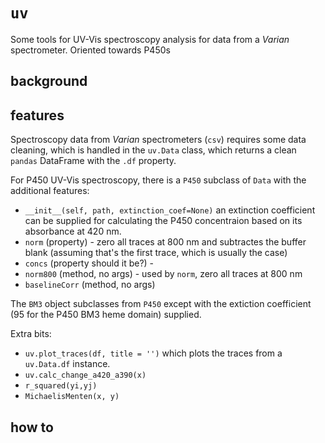 # `uv`

Some tools for UV-Vis spectroscopy analysis for data from a *Varian* spectrometer. Oriented towards P450s

## background

## features

Spectroscopy data from *Varian* spectrometers (`csv`) requires some data cleaning, which is handled in the `uv.Data` class, which returns a clean `pandas` DataFrame with the `.df` property.

For P450 UV-Vis spectroscopy, there is a `P450` subclass of `Data` with the additional features:

- `__init__(self, path, extinction_coef=None)` an extinction coefficient can be supplied for calculating the P450 concentraion based on its absorbance at 420 nm.
- `norm` (property) - zero all traces at 800 nm and subtractes the buffer blank (assuming that's the first trace, which is usually the case)
- `concs` (property should it be?) - 
- `norm800` (method, no args) - used by `norm`, zero all traces at 800 nm
- `baselineCorr` (method, no args)

The `BM3` object subclasses from `P450` except with the extiction coefficient (95 for the P450 BM3 heme domain) supplied.


Extra bits:
- `uv.plot_traces(df, title = '')` which plots the traces from a `uv.Data.df` instance.
- `uv.calc_change_a420_a390(x)`
- `r_squared(yi,yj)`
- `MichaelisMenten(x, y)`



## how to
